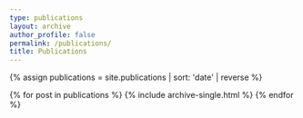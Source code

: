 ```yaml
---
type: publications
layout: archive
author_profile: false
permalink: /publications/
title: Publications
---
```


{% assign publications = site.publications | sort: 'date' | reverse  %}
<div>
{% for post in publications %}
  {% include archive-single.html %}
{% endfor %}
</div>